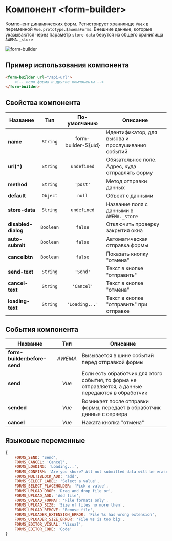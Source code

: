 # Компонент &lt;form-builder&gt;

Компонент динамических форм. Регистрирует хранилище `Vuex` в переменной `Vue.prototype.$awemaForms`. Внешние данные, которые указываются через параметр `store-data` берутся из общего хранилища `AWEMA._store`

![form-builder](https://storage.googleapis.com/static.awema.pl/docs/form-builder.gif)


## Пример использования компонента

```html
<form-builder url="/api-url">
    <!-- поля формы и другие компоненты -->
</form-builder>
```

## Свойства компонента

| Название            | Тип       | По-умолчанию        | Описание                                          |
|---------------------|:---------:|:-------------------:|---------------------------------------------------|
| **name**            | `String`  | form-builder-${uid} | Идентификатор, для вызова и прослушивания событий |
| **url(*)**          | `String`  | `undefined`         | Обязательное поле. Адрес, куда отправлять форму   |
| **method**          | `String`  | `'post'`            | Метод отправки данных                             |
| **default**         | `Object`  | `null`              | Объект с данными                                  |
| **store-data**      | `String`  | `undefined`         | Название поля с данными в `AWEMA._store`           |
| **disabled-dialog** | `Boolean` | `false`             | Отключить проверку закрытия окна                  |
| **auto-submit**     | `Boolean` | `false`             | Автоматическая отправка формы                     |
| **cancelbtn**       | `Boolean` | `false`             | Показать кнопку "отмена"                          |
| **send-text**       | `String`  | `'Send'`            | Текст в кнопке "отправить"                        |
| **cancel-text**     | `String`  | `'Cancel'`          | Текст в кнопке "отмена"                           |
| **loading-text**    | `String`  | `'Loading...'`      | Текст в кнопке "отправить" при отправке           |


## События компонента

| Название                     | Тип       | Описание                                        |
|------------------------------|:---------:|-------------------------------------------------|
| **form-builder:before-send** | *AWEMA*    | Вызывается в шине событий перед отправкой формы |
| **send**                     | *Vue*     | Если есть обработчик для этого события, то форма не отправляется, а данные передаются в обработчик |
| **sended**                   | *Vue*     | Возникает после отправки формы, передаёт в обработчик данные с сервера |
| **cancel**                   | *Vue*     | Нажата кнопка "отмена"                          |


## Языковые переменные

```javascript
{
    FORMS_SEND: 'Send',
    FORMS_CANCEL: 'Cancel',
    FORMS_LOADING: 'Loading...',
    FORMS_CONFIRM: 'Are you shure? All not submitted data will be erased...',
    FORMS_MULTIBLOCK_ADD: 'add',
    FORMS_SELECT_LABEL: 'Select a value',
    FORMS_SELECT_PLACEHOLDER: 'Pick a value',
    FORMS_UPLOAD_DROP: 'Drag and drop file or',
    FORMS_UPLOAD_ADD: 'Add file',
    FORMS_UPLOAD_FORMAT: 'File formats only',
    FORMS_UPLOAD_SIZE: 'Size of files no more then',
    FORMS_UPLOAD_REMOVE: 'Remove file',
    FORMS_UPLOADER_EXTENSION_ERROR: 'File %s has wrong extension',
    FORMS_UPLOADER_SIZE_ERROR: 'File %s is too big',
    FORMS_EDITOR_VISUAL: 'Visual',
    FORMS_EDITOR_CODE: 'Code'
}
```